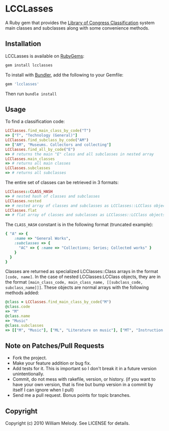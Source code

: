 # LCCLasses

A Ruby gem that provides the
[Library of Congress Classification](https://www.loc.gov/catdir/cpso/lcc.html)
system main classes and subclasses along with some convenience methods.

## Installation

LCCLasses is available on [RubyGems](https://rubygems.org/gems/lcclasses):

```bash
gem install lcclasses
```

To install with [Bundler](https://bundler.io/), add the following to your
Gemfile:

```ruby
gem 'lcclasses'
```

Then run `bundle install`

## Usage

To find a classification code:

```ruby
LCClasses.find_main_class_by_code("T")
=> ["T", "Technology (General)"]
LCClasses.find_subclass_by_code("AM")
=> ["AM", "Museums. Collectors and collecting"]
LCClasses.find_all_by_code("E")
=> # returns the main "E" class and all subclasses in nested array
LCClasses.main_classes
=> # returns all main classes
LCClasses.subclasses
=> # returns all subclasses
```

The entire set of classes can be retrieved in 3 formats:

```ruby
LCClasses::CLASS_HASH
=> # nested hash of classes and subclasses
LCClasses.nested
=> # nested array of classes and subclasses as LCClasses::LCClass objects
LCClasses.flat
=> # flat array of classes and subclasses as LCClasses::LCClass objects
```

The `CLASS_HASH` constant is in the following format (truncated example):

```ruby
{ "A" => {
    :name => "General Works",
    :subclasses => {
      "AC" => { :name => "Collections; Series; Collected works" }
    }
  }
}
```

Classes are returned as specialized LCClasses::Class arrays in the format
`[code, name]`. In the case of nested LCClasses:LCClass objects, they are in
the format
`[main_class_code, main_class_name, [[subclass_code, subclass_name]]]`.
These objects are normal arrays with the following methods added:

```ruby
@class = LCClasses.find_main_class_by_code("M")
@class.code
=> "M"
@class.name
=> "Music"
@class.subclasses
=> [["M", "Music"], ["ML", "Literature on music"], ["MT", "Instruction and study"]]
```

## Note on Patches/Pull Requests

* Fork the project.
* Make your feature addition or bug fix.
* Add tests for it. This is important so I don't break it in a
  future version unintentionally.
* Commit, do not mess with rakefile, version, or history.
  (if you want to have your own version, that is fine but
   bump version in a commit by itself I can ignore when I pull)
* Send me a pull request. Bonus points for topic branches.

## Copyright

Copyright (c) 2010 William Melody. See LICENSE for details.
